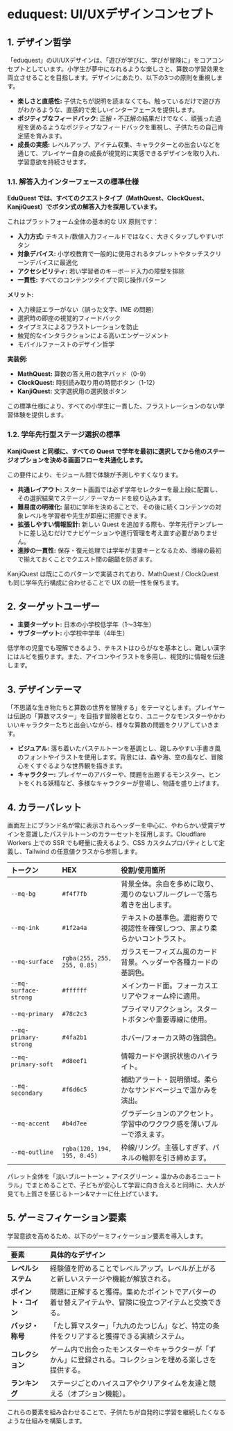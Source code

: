# eduquest: UI/UXデザインコンセプト

## 1. デザイン哲学

「eduquest」のUI/UXデザインは、「遊びが学びに、学びが冒険に」をコアコンセプトとしています。小学生が夢中になれるような楽しさと、算数の学習効果を両立させることを目指します。デザインにあたり、以下の3つの原則を重視します。

- **楽しさと直感性:** 子供たちが説明を読まなくても、触っているだけで遊び方がわかるような、直感的で楽しいインターフェースを提供します。
- **ポジティブなフィードバック:** 正解・不正解の結果だけでなく、頑張った過程を褒めるようなポジティブなフィードバックを重視し、子供たちの自己肯定感を育みます。
- **成長の実感:** レベルアップ、アイテム収集、キャラクターとの出会いなどを通じて、プレイヤー自身の成長が視覚的に実感できるデザインを取り入れ、学習意欲を持続させます。

### 1.1. 解答入力インターフェースの標準仕様

**EduQuest では、すべてのクエストタイプ（MathQuest、ClockQuest、KanjiQuest）でボタン式の解答入力を採用しています。**

これはプラットフォーム全体の基本的な UX 原則です：

- **入力方式:** テキスト/数値入力フィールドではなく、大きくタップしやすいボタン
- **対象デバイス:** 小学校教育で一般的に使用されるタブレットやタッチスクリーンデバイスに最適化
- **アクセシビリティ:** 若い学習者のキーボード入力の障壁を排除
- **一貫性:** すべてのコンテンツタイプで同じ操作パターン

**メリット:**

- 入力検証エラーがない（誤った文字、IME の問題）
- 選択時の即座の視覚的フィードバック
- タイプミスによるフラストレーションを防止
- 触覚的なインタラクションによる高いエンゲージメント
- モバイルファーストのデザイン哲学

**実装例:**

- **MathQuest:** 算数の答え用の数字パッド（0-9）
- **ClockQuest:** 時刻読み取り用の時間ボタン（1-12）
- **KanjiQuest:** 文字選択用の選択肢ボタン

この標準仕様により、すべての小学生に一貫した、フラストレーションのない学習体験を提供します。

### 1.2. 学年先行型ステージ選択の標準

**KanjiQuest と同様に、すべての Quest で学年を最初に選択してから他のステージオプションを決める画面フローを共通化します。**

この要件により、モジュール間で体験が予測しやすくなります。

- **共通レイアウト:** スタート画面では必ず学年セレクターを最上段に配置し、その選択結果でステージ／テーマカードを絞り込みます。
- **難易度の明確化:** 最初に学年を決めることで、その後に続くコンテンツの対象レベルを学習者や先生が即座に把握できます。
- **拡張しやすい情報設計:** 新しい Quest を追加する際も、学年先行テンプレートに差し込むだけでナビゲーションや進行管理を考え直す必要がありません。
- **進捗の一貫性:** 保存・復元処理では学年が主要キーとなるため、導線の最初で揃えておくことでクエスト間の齟齬を防ぎます。

KanjiQuest は既にこのパターンで実装されており、MathQuest / ClockQuest も同じ学年先行構成に合わせることで UX の統一性を保ちます。

## 2. ターゲットユーザー

- **主要ターゲット:** 日本の小学校低学年（1〜3年生）
- **サブターゲット:** 小学校中学年（4年生）

低学年の児童でも理解できるよう、テキストはひらがなを基本とし、難しい漢字にはルビを振ります。また、アイコンやイラストを多用し、視覚的に情報を伝達します。

## 3. デザインテーマ

「不思議な生き物たちと算数の世界を冒険する」をテーマとします。プレイヤーは伝説の「算数マスター」を目指す冒険者となり、ユニークなモンスターやかわいいキャラクターたちと出会いながら、様々な算数の問題をクリアしていきます。

- **ビジュアル:** 落ち着いたパステルトーンを基調とし、親しみやすい手書き風のフォントやイラストを使用します。背景には、森や海、空の島など、冒険心をくすぐるような世界観を描きます。
- **キャラクター:** プレイヤーのアバターや、問題を出題するモンスター、ヒントをくれる妖精など、多様なキャラクターが登場し、物語を盛り上げます。

## 4. カラーパレット

画面左上にブランド名が常に表示されるヘッダーを中心に、やわらかい受賞デザインを意識したパステルトーンのカラーセットを採用します。Cloudflare Workers 上での SSR でも軽量に扱えるよう、CSS カスタムプロパティとして定義し、Tailwind の任意値クラスから参照します。

| トークン              | HEX                         | 役割/使用箇所                                                                |
| :-------------------- | :-------------------------- | :--------------------------------------------------------------------------- |
| `--mq-bg`             | `#f4f7fb`                   | 背景全体。余白を多めに取り、濁りのないブルーグレーで落ち着きを出します。     |
| `--mq-ink`            | `#1f2a4a`                   | テキストの基準色。濃紺寄りで視認性を確保しつつ、黒より柔らかいコントラスト。 |
| `--mq-surface`        | `rgba(255, 255, 255, 0.85)` | ガラスモーフィズム風のカード背景。ヘッダーや各種カードの基調色。             |
| `--mq-surface-strong` | `#ffffff`                   | メインカード面。フォーカスエリアやフォーム枠に適用。                         |
| `--mq-primary`        | `#78c2c3`                   | プライマリアクション。スタートボタンや重要導線に使用。                       |
| `--mq-primary-strong` | `#4fa2b1`                   | ホバー/フォーカス時の強調色。                                                |
| `--mq-primary-soft`   | `#d8eef1`                   | 情報カードや選択状態のハイライト。                                           |
| `--mq-secondary`      | `#f6d6c5`                   | 補助アラート・説明領域。柔らかなサンドベージュで温かみを演出。               |
| `--mq-accent`         | `#b4d7ee`                   | グラデーションのアクセント。学習中のワクワク感を薄いブルーで添えます。       |
| `--mq-outline`        | `rgba(120, 194, 195, 0.45)` | 枠線/リング。主張しすぎず、パネルの輪郭を引き締めます。                      |

パレット全体を「淡いブルートーン + アイスグリーン + 温かみのあるニュートラル」でまとめることで、子どもが安心して学習に向き合えると同時に、大人が見ても上質さを感じるトーン&マナーに仕上げています。

## 5. ゲーミフィケーション要素

学習意欲を高めるため、以下のゲーミフィケーション要素を導入します。

| 要素                 | 具体的なデザイン                                                                                           |
| :------------------- | :--------------------------------------------------------------------------------------------------------- |
| **レベルシステム**   | 経験値を貯めることでレベルアップ。レベルが上がると新しいステージや機能が解放される。                       |
| **ポイント・コイン** | 問題に正解すると獲得。集めたポイントでアバターの着せ替えアイテムや、冒険に役立つアイテムと交換できる。     |
| **バッジ・称号**     | 「たし算マスター」「九九のたつじん」など、特定の条件をクリアすると獲得できる実績システム。                 |
| **コレクション**     | ゲーム内で出会ったモンスターやキャラクターが「ずかん」に登録される。コレクションを埋める楽しさを提供する。 |
| **ランキング**       | ステージごとのハイスコアやクリアタイムを友達と競える（オプション機能）。                                   |

これらの要素を組み合わせることで、子供たちが自発的に学習を継続したくなるような仕組みを構築します。
